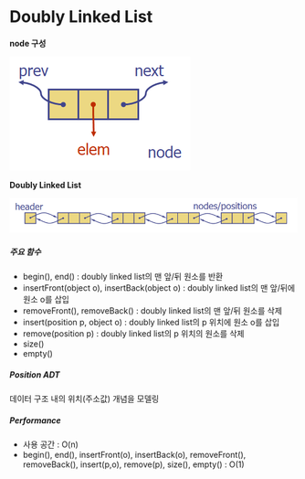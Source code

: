 # Doubly Linked List

**node 구성**

![](./img/doublyLinkedListNode.png)

**Doubly Linked List**

![](./img/doublyLinkedList.png)

##### 주요 함수

- begin(), end() : doubly linked list의 맨 앞/뒤 원소를 반환
- insertFront(object o), insertBack(object o) : doubly linked list의 맨 앞/뒤에 원소 o를 삽입
- removeFront(), removeBack() : doubly linked list의 맨 앞/뒤 원소를 삭제
- insert(position p, object o) : doubly linked list의 p 위치에 원소 o를 삽입
- remove(position p) : doubly linked list의 p 위치의 원소를 삭제
- size()
- empty()

##### Position ADT

데이터 구조 내의 위치(주소값) 개념을 모델링

##### Performance

- 사용 공간 : O(n)
- begin(), end(), insertFront(o), insertBack(o), removeFront(), removeBack(), insert(p,o), remove(p), size(), empty() : O(1)